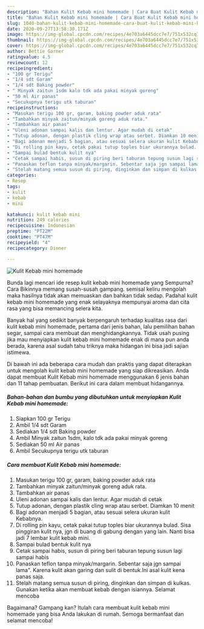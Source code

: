 ```yaml
---
description: "Bahan Kulit Kebab mini homemade | Cara Buat Kulit Kebab mini homemade Yang Bikin Ngiler"
title: "Bahan Kulit Kebab mini homemade | Cara Buat Kulit Kebab mini homemade Yang Bikin Ngiler"
slug: 1040-bahan-kulit-kebab-mini-homemade-cara-buat-kulit-kebab-mini-homemade-yang-bikin-ngiler
date: 2020-09-27T13:58:30.171Z
image: https://img-global.cpcdn.com/recipes/4e703a6445dcc7e7/751x532cq70/kulit-kebab-mini-homemade-foto-resep-utama.jpg
thumbnail: https://img-global.cpcdn.com/recipes/4e703a6445dcc7e7/751x532cq70/kulit-kebab-mini-homemade-foto-resep-utama.jpg
cover: https://img-global.cpcdn.com/recipes/4e703a6445dcc7e7/751x532cq70/kulit-kebab-mini-homemade-foto-resep-utama.jpg
author: Bettie Garner
ratingvalue: 4.5
reviewcount: 12
recipeingredient:
- "100 gr Terigu"
- "1/4 sdt Garam"
- "1/4 sdt Baking powder"
- " Minyak zaitun 1sdm kalo tdk ada pakai minyak goreng"
- "50 ml Air panas"
- "Secukupnya terigu utk taburan"
recipeinstructions:
- "Masukan terigu 100 gr, garam, baking powder aduk rata"
- "Tambahkan minyak zaitun/minyak goreng aduk rata."
- "Tambahkan air panas"
- "Uleni adonan sampai kalis dan lentur. Agar mudah di cetak"
- "Tutup adonan, dengan plastik cling wrap atau serbet. Diamkan 10 menit"
- "Bagi adonan menjadi 5 bagian, atau sesuai selera ukuran kulit Kebabnya."
- "Di rolling pin kayu, cetak pakai tutup toples biar ukurannya bulad. Sisa pinggiran kulit nya, jgn di buang di gabung dengan yang lain. Nanti bisa jadi 7 lembar kulit kebab mini."
- "Sampai bulad bentuk kulit nya"
- "Cetak sampai habis, susun di piring beri taburan tepung susun lagi sampai habis"
- "Panaskan teflon tanpa minyak/margarin. Sebentar saja jgn sampai lama&#34;. Karena kulit akan garing dan sulit di bentuk.Ini asal kulit kena panas saja."
- "Stelah matang semua susun di piring, dinginkan dan simpan di kulkas. Gunakan ketika akan membuat kebab dengan isiannya. Selamat mencoba"
categories:
- Resep
tags:
- kulit
- kebab
- mini

katakunci: kulit kebab mini 
nutrition: 249 calories
recipecuisine: Indonesian
preptime: "PT22M"
cooktime: "PT47M"
recipeyield: "4"
recipecategory: Dinner

---
```



![Kulit Kebab mini homemade](https://img-global.cpcdn.com/recipes/4e703a6445dcc7e7/751x532cq70/kulit-kebab-mini-homemade-foto-resep-utama.jpg)

Bunda lagi mencari ide resep kulit kebab mini homemade yang Sempurna? Cara Bikinnya memang susah-susah gampang. semisal keliru mengolah maka hasilnya tidak akan memuaskan dan bahkan tidak sedap. Padahal kulit kebab mini homemade yang enak selayaknya mempunyai aroma dan cita rasa yang bisa memancing selera kita.

Banyak hal yang sedikit banyak berpengaruh terhadap kualitas rasa dari kulit kebab mini homemade, pertama dari jenis bahan, lalu pemilihan bahan segar, sampai cara membuat dan menghidangkannya. Tidak usah pusing jika mau menyiapkan kulit kebab mini homemade enak di mana pun anda berada, karena asal sudah tahu triknya maka hidangan ini bisa jadi sajian istimewa.




Di bawah ini ada beberapa cara mudah dan praktis yang dapat diterapkan untuk mengolah kulit kebab mini homemade yang siap dikreasikan. Anda dapat membuat Kulit Kebab mini homemade menggunakan 6 jenis bahan dan 11 tahap pembuatan. Berikut ini cara dalam membuat hidangannya.

<!--inarticleads1-->

##### Bahan-bahan dan bumbu yang dibutuhkan untuk menyiapkan Kulit Kebab mini homemade:

1. Siapkan 100 gr Terigu
1. Ambil 1/4 sdt Garam
1. Sediakan 1/4 sdt Baking powder
1. Ambil  Minyak zaitun 1sdm, kalo tdk ada pakai minyak goreng
1. Sediakan 50 ml Air panas
1. Ambil Secukupnya terigu utk taburan




<!--inarticleads2-->

##### Cara membuat Kulit Kebab mini homemade:

1. Masukan terigu 100 gr, garam, baking powder aduk rata
1. Tambahkan minyak zaitun/minyak goreng aduk rata.
1. Tambahkan air panas
1. Uleni adonan sampai kalis dan lentur. Agar mudah di cetak
1. Tutup adonan, dengan plastik cling wrap atau serbet. Diamkan 10 menit
1. Bagi adonan menjadi 5 bagian, atau sesuai selera ukuran kulit Kebabnya.
1. Di rolling pin kayu, cetak pakai tutup toples biar ukurannya bulad. Sisa pinggiran kulit nya, jgn di buang di gabung dengan yang lain. Nanti bisa jadi 7 lembar kulit kebab mini.
1. Sampai bulad bentuk kulit nya
1. Cetak sampai habis, susun di piring beri taburan tepung susun lagi sampai habis
1. Panaskan teflon tanpa minyak/margarin. Sebentar saja jgn sampai lama&#34;. Karena kulit akan garing dan sulit di bentuk.Ini asal kulit kena panas saja.
1. Stelah matang semua susun di piring, dinginkan dan simpan di kulkas. Gunakan ketika akan membuat kebab dengan isiannya. Selamat mencoba




Bagaimana? Gampang kan? Itulah cara membuat kulit kebab mini homemade yang bisa Anda lakukan di rumah. Semoga bermanfaat dan selamat mencoba!
